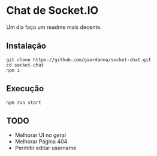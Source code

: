 # Chat de Socket.IO

Um dia faço um readme mais decente.

## Instalação

```
git clone https://github.com/giordanna/socket-chat.git
cd socket-chat
npm i
```

## Execução

```
npm run start
```
## TODO
- Melhorar UI no geral
- Melhorar Página 404
- Permitir editar username